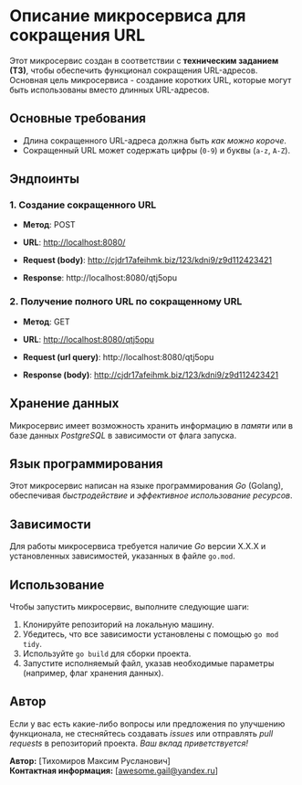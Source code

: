 # Описание микросервиса для сокращения URL

Этот микросервис создан в соответствии с **техническим заданием (ТЗ)**, чтобы обеспечить функционал сокращения URL-адресов. Основная цель микросервиса - создание коротких URL, которые могут быть использованы вместо длинных URL-адресов.

## Основные требования

- Длина сокращенного URL-адреса должна быть *как можно короче*.
- Сокращенный URL может содержать цифры (`0-9`) и буквы (`a-z`, `A-Z`).

## Эндпоинты

### 1. Создание сокращенного URL

- **Метод**: POST
- **URL**: [http://localhost:8080/](http://localhost:8080/)
- **Request (body)**: 
http://cjdr17afeihmk.biz/123/kdni9/z9d112423421

- **Response**: 
http://localhost:8080/qtj5opu

### 2. Получение полного URL по сокращенному URL

- **Метод**: GET
- **URL**: [http://localhost:8080/qtj5opu](http://localhost:8080/qtj5opu)
- **Request (url query)**: 
http://localhost:8080/qtj5opu

- **Response (body)**: 
http://cjdr17afeihmk.biz/123/kdni9/z9d112423421

## Хранение данных

Микросервис имеет возможность хранить информацию в *памяти* или в базе данных *PostgreSQL* в зависимости от флага запуска.

## Язык программирования

Этот микросервис написан на языке программирования *Go* (Golang), обеспечивая *быстродействие* и *эффективное использование ресурсов*.

## Зависимости

Для работы микросервиса требуется наличие *Go* версии X.X.X и установленных зависимостей, указанных в файле `go.mod`.

## Использование

Чтобы запустить микросервис, выполните следующие шаги:

1. Клонируйте репозиторий на локальную машину.
2. Убедитесь, что все зависимости установлены с помощью `go mod tidy`.
3. Используйте `go build` для сборки проекта.
4. Запустите исполняемый файл, указав необходимые параметры (например, флаг хранения данных).

## Автор

Если у вас есть какие-либо вопросы или предложения по улучшению функционала, не стесняйтесь создавать *issues* или отправлять *pull requests* в репозиторий проекта. *Ваш вклад приветствуется!*

**Автор:** [Тихомиров Максим Русланович]  
**Контактная информация:** [awesome.gail@yandex.ru]
